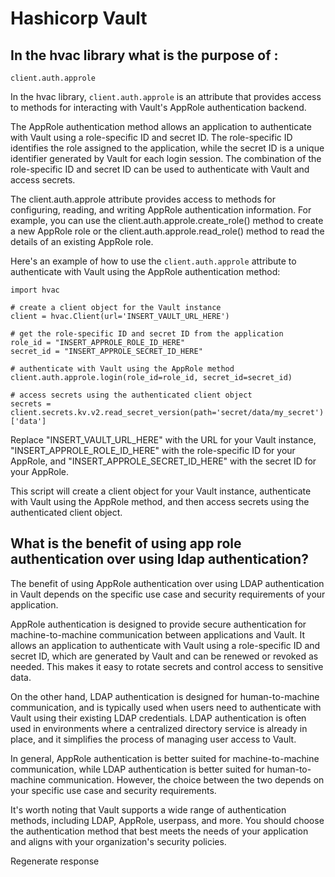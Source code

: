 ---
---
# Hashicorp Vault

## In the hvac library what is the purpose of :
```
client.auth.approle
```

In the hvac library, `client.auth.approle` is an attribute that provides access to methods for interacting with Vault's AppRole authentication backend.

The AppRole authentication method allows an application to authenticate with Vault using a role-specific ID and secret ID. The role-specific ID identifies the role assigned to the application, while the secret ID is a unique identifier generated by Vault for each login session. The combination of the role-specific ID and secret ID can be used to authenticate with Vault and access secrets.

The client.auth.approle attribute provides access to methods for configuring, reading, and writing AppRole authentication information. For example, you can use the client.auth.approle.create_role() method to create a new AppRole role or the client.auth.approle.read_role() method to read the details of an existing AppRole role.

Here's an example of how to use the `client.auth.approle` attribute to authenticate with Vault using the AppRole authentication method:

```
import hvac

# create a client object for the Vault instance
client = hvac.Client(url='INSERT_VAULT_URL_HERE')

# get the role-specific ID and secret ID from the application
role_id = "INSERT_APPROLE_ROLE_ID_HERE"
secret_id = "INSERT_APPROLE_SECRET_ID_HERE"

# authenticate with Vault using the AppRole method
client.auth.approle.login(role_id=role_id, secret_id=secret_id)

# access secrets using the authenticated client object
secrets = client.secrets.kv.v2.read_secret_version(path='secret/data/my_secret')['data']
```

Replace "INSERT_VAULT_URL_HERE" with the URL for your Vault instance, "INSERT_APPROLE_ROLE_ID_HERE" with the role-specific ID for your AppRole, and "INSERT_APPROLE_SECRET_ID_HERE" with the secret ID for your AppRole.

This script will create a client object for your Vault instance, authenticate with Vault using the AppRole method, and then access secrets using the authenticated client object.

## What is the benefit of using app role authentication over using ldap authentication?

The benefit of using AppRole authentication over using LDAP authentication in Vault depends on the specific use case and security requirements of your application.

AppRole authentication is designed to provide secure authentication for machine-to-machine communication between applications and Vault. It allows an application to authenticate with Vault using a role-specific ID and secret ID, which are generated by Vault and can be renewed or revoked as needed. This makes it easy to rotate secrets and control access to sensitive data.

On the other hand, LDAP authentication is designed for human-to-machine communication, and is typically used when users need to authenticate with Vault using their existing LDAP credentials. LDAP authentication is often used in environments where a centralized directory service is already in place, and it simplifies the process of managing user access to Vault.

In general, AppRole authentication is better suited for machine-to-machine communication, while LDAP authentication is better suited for human-to-machine communication. However, the choice between the two depends on your specific use case and security requirements.

It's worth noting that Vault supports a wide range of authentication methods, including LDAP, AppRole, userpass, and more. You should choose the authentication method that best meets the needs of your application and aligns with your organization's security policies.




Regenerate response